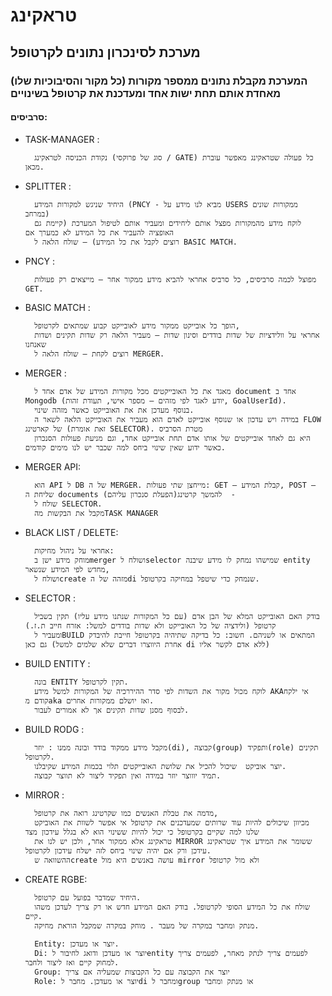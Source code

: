# טראקינג

## מערכת לסינכרון נתונים לקרטופל

### המערכת מקבלת נתונים ממספר מקורות (כל מקור והסיבוכיות שלו) מאחדת אותם תחת ישות אחד ומעדכנת את קרטופל בשינויים

#### סרביסים:

- TASK-MANAGER :

        נקודת הכניסה לטראקינג (סוג של פרוקסי / GATE) כל פעולה שטראקינג מאפשר עוברת מכאן.

- SPLITTER :

        היחיד שניגש למקורות המידע (PNCY - מביא לנו מידע על USERS ממקורות שונים במרחב)
        לוקח מידע מהמקורות מפצל אותם ליחידים ומעביר אותם לטיפול המערכת (קיימת גם האופציה להעביר את כל המידע לא כמערך אם
        רוצים לקבל את כל המידע) – שולח הלאה ל BASIC MATCH.

- PNCY :

        מפוצל לכמה סרביסים, כל סרביס אחראי להביא מידע ממקור אחר – מייצאים רק פעולות GET.

- BASIC MATCH :

        הופך כל אובייקט ממקור מידע לאובייקט קבוע שמתאים לקרטופל, 
        אחראי על וולידציות של שדות בודדים וסינון שדות – מעביר הלאה רק שדות תקינים ושדות שאנחנו
        רוצים לקחת – שולח הלאה ל MERGER.

- MERGER :

        מאגד את כל האובייקטים מכל מקורות המידע של אדם אחד ל document אחד ב Mongodb (יודע לאגד לפי מזהים – מספר אישי, תעודת זהות, GoalUserId). 
        בנוסף מעדכן את את האובייקט כאשר מזהה שינוי.
        במידה ויש עדכון או שנוסף אובייקט לאדם הוא מעביר את האובייקט הלאה לשאר ה FLOW של קארטינג (זאת אומרת SELECTOR). מטרת הסרביס
        היא גם לאחד אובייקטים של אותו אדם תחת אובייקט אחד, וגם מניעת פעולות הסנכרון כאשר ידוע שאין שינוי ביחס למה שכבר יש לנו מימים קודמים.

- MERGER API:

        הוא API ל DB של ה MERGER. מייחצן שתי פעולות: GET – קבלת המידע, POST – שליחת ה documents להמשך קרטינג(הפעלת סנכרון עליהם)  - 
        שולח ל SELECTOR. 
        מקבל את הבקשות מהTASK MANAGER

- BLACK LIST / DELETE:

        אחראי על ניהול מחיקות:
        מוחק מידע ישן בmerger ושולח לselector שמישהו נמחק לו מידע שיבנה entity מחדש לפי המידע שנשאר,
        ושולח לcreate מזהה של הdi שנמחק כדי שיטפל במחיקה בקרטופל.

- SELECTOR :

        בודק האם האובייקט המלא של הבן אדם (עם כל המקורות שנתנו מידע עליו) תקין בשביל קרטופל (ולידציה של כל האובייקט ולא שדות בודדים למשל: אזרח חייב ת.ז.)
        ומעביר לBUILD המתאים או לשניהם. חשוב: כל בדיקה שתיהיה בקרטופל חייבת להיבדק גם כאן (אחרת היווצרו דברים שלא שלמים למשל di ללא אדם לקשר אליו)

- BUILD ENTITY :

        בונה ENTITY תקין לקרטופל.
        לוקח מכול מקור את השדות לפי סדר ההיררכיה של המקורות למשל מידע AKAאי ילקח קודם מaka ואז יושלם ממקורות אחרים.
        לבסוף מסנן שדות תקינים אך לא אמורים לעבור.

- BUILD RODG :

        מקבל מידע ממקוד בודד ובונה ממנו : יוזר(di), קבוצה(group) ותפקיד(role) תקינים לקרטופל.
        יוצר אוביקט  שיכול להכיל את שלושת האובייקטים תלוי בכמות המידע שקיבלנו.
        תמיד יוווצר יוזר במידה ואין תפקיד ליצור לא תווצר קבוצה.

- MIRROR :

        מדמה את טבלת האנשים כמו שקרטינג רואה את קרטופל,
        מכיוון שיכולים להיות עוד שרותים שמעדכנים את קרטופל אי אפשר לשוות את האוביקט שלנו למה שקיים בקרטופל כי יכול להיות ששינוי הוא לא בגלל עידכון מצד
        טראקינג אלא ממקור אחר, ולכן יש לנו את MIRROR ששומר את המידע איך שטראקינג עידכן ורק אם יהיה שינוי ביחס לזה ישלח עידכון לקרטופל.
        ההשוואה שcreate עושה באנשים היא מול mirror ולא מול קרטופל

- CREATE RGBE:

        היחיד שמדבר בפועל עם קרטופל.
        שולח את כל המידע הסופי לקרטופל. בודק האם המידע חדש או רק צריך לעדכן משהו קיים.
        מנתק ומחבר במקרה של מעבר . מוחק במקרה שמקבל הוראת מחיקה.

        Entity: יוצר או מעדכן.
        Di: יוצר או מעדכן ודואג לחיבור לentity לפעמים צריך לנתק מאחר, לפעמים צריך למחוק קיים ואז ליצור ולחבר.
        Group: יוצר את הקבוצה עם כל הקבוצות שמעליה אם צריך
        Role: יוצר או מעדכן. מחבר לdi ומחבר לgroup או מנתק ומחבר
